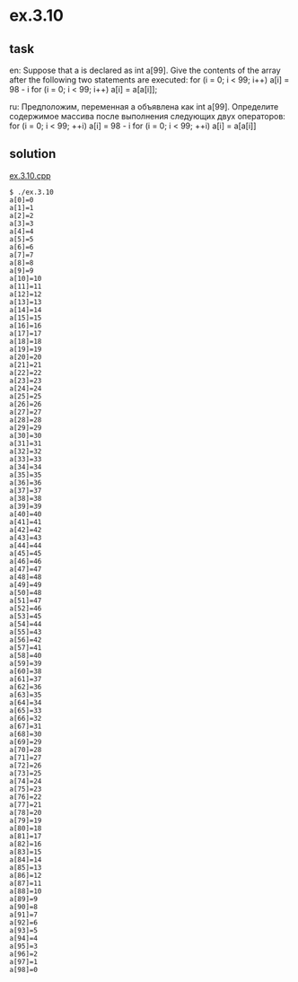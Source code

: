 # ex.3.10

## task

en: Suppose that a is declared as int a[99]. Give the contents of
the array after the following two statements are executed:
for (i = 0; i < 99; i++) a[i] = 98 - i
for (i = 0; i < 99; i++) a[i] = a[a[i]];

ru: Предположим, переменная a объявлена как int a[99]. Определите
содержимое массива после выполнения следующих двух операторов:
for (i = 0; i < 99; ++i) a[i] = 98 - i
for (i = 0; i < 99; ++i) a[i] = a[a[i]]

## solution

[ex.3.10.cpp](./ex.3.10.cpp)

```
$ ./ex.3.10
a[0]=0
a[1]=1
a[2]=2
a[3]=3
a[4]=4
a[5]=5
a[6]=6
a[7]=7
a[8]=8
a[9]=9
a[10]=10
a[11]=11
a[12]=12
a[13]=13
a[14]=14
a[15]=15
a[16]=16
a[17]=17
a[18]=18
a[19]=19
a[20]=20
a[21]=21
a[22]=22
a[23]=23
a[24]=24
a[25]=25
a[26]=26
a[27]=27
a[28]=28
a[29]=29
a[30]=30
a[31]=31
a[32]=32
a[33]=33
a[34]=34
a[35]=35
a[36]=36
a[37]=37
a[38]=38
a[39]=39
a[40]=40
a[41]=41
a[42]=42
a[43]=43
a[44]=44
a[45]=45
a[46]=46
a[47]=47
a[48]=48
a[49]=49
a[50]=48
a[51]=47
a[52]=46
a[53]=45
a[54]=44
a[55]=43
a[56]=42
a[57]=41
a[58]=40
a[59]=39
a[60]=38
a[61]=37
a[62]=36
a[63]=35
a[64]=34
a[65]=33
a[66]=32
a[67]=31
a[68]=30
a[69]=29
a[70]=28
a[71]=27
a[72]=26
a[73]=25
a[74]=24
a[75]=23
a[76]=22
a[77]=21
a[78]=20
a[79]=19
a[80]=18
a[81]=17
a[82]=16
a[83]=15
a[84]=14
a[85]=13
a[86]=12
a[87]=11
a[88]=10
a[89]=9
a[90]=8
a[91]=7
a[92]=6
a[93]=5
a[94]=4
a[95]=3
a[96]=2
a[97]=1
a[98]=0
```
